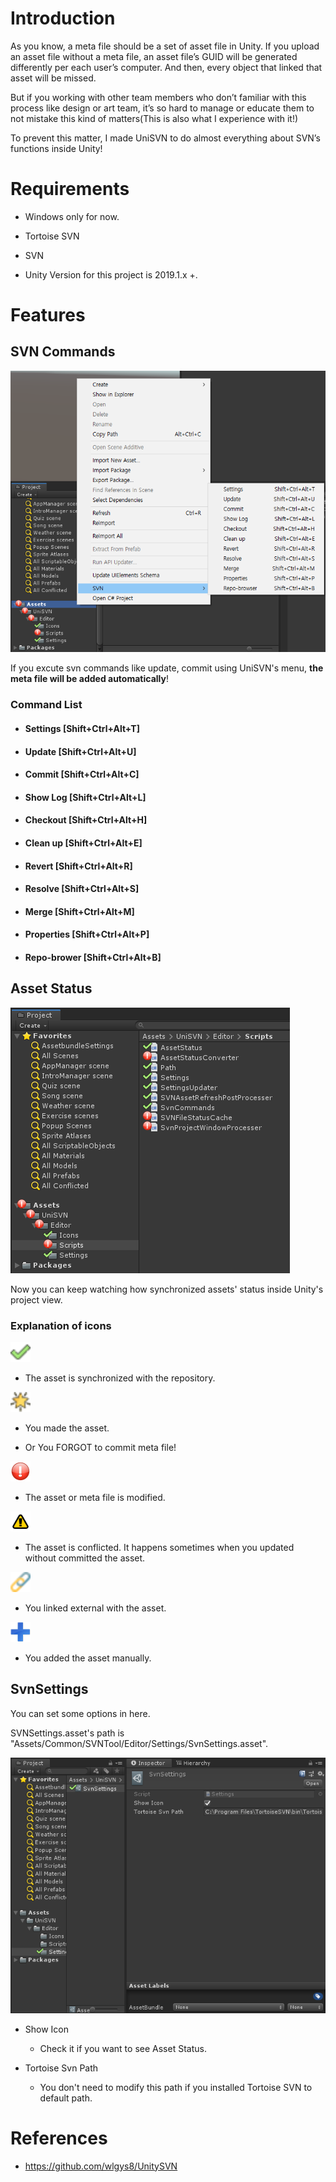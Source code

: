 # Introduction
As you know, a meta file should be a set of asset file in Unity. If you upload an asset file without a meta file, an asset file’s GUID will be generated differently per each user’s computer. And then, every object that linked that asset will be missed.
  
But if you working with other team members who don’t familiar with this process like design or art team, it’s so hard to manage or educate them to not mistake this kind of matters(This is also what I experience with it!)
  
To prevent this matter, I made UniSVN to do almost everything about SVN’s functions inside Unity!

# Requirements

* Windows only for now.

* Tortoise SVN

* SVN

* Unity Version for this project is 2019.1.x +.


# Features

## SVN Commands

![Commands](Images/Commands.png)

If you excute svn commands like update, commit using UniSVN's menu, **the meta file will be added automatically**!

### Command List

* #### Settings	[Shift+Ctrl+Alt+T]

* #### Update		[Shift+Ctrl+Alt+U]

* #### Commit	[Shift+Ctrl+Alt+C]

* #### Show Log	[Shift+Ctrl+Alt+L]

* #### Checkout	[Shift+Ctrl+Alt+H]

* #### Clean up	[Shift+Ctrl+Alt+E]

* #### Revert		[Shift+Ctrl+Alt+R]

* #### Resolve	[Shift+Ctrl+Alt+S]

* #### Merge		[Shift+Ctrl+Alt+M]

* #### Properties	[Shift+Ctrl+Alt+P]

* #### Repo-brower	[Shift+Ctrl+Alt+B]


## Asset Status

![Status](Images/Status.png)

Now you can keep watching how synchronized assets' status inside Unity's project view.

### Explanation of icons

<img src="Assets/UniSVN/Editor/Icons/icon-committed.png" width="32">

* The asset is synchronized with the repository.


<img src="Assets/UniSVN/Editor/Icons/icon-new.png" width="32">

* You made the asset.

* Or You FORGOT to commit meta file!


<img src="Assets/UniSVN/Editor/Icons/icon-modified.png" width="32">

* The asset or meta file is modified.


<img src="Assets/UniSVN/Editor/Icons/icon-conflicted.png" width="32">

* The asset is conflicted. It happens sometimes when you updated without committed the asset.


<img src="Assets/UniSVN/Editor/Icons/icon-external.png" width="32">

* You linked external with the asset.


<img src="Assets/UniSVN/Editor/Icons/icon-added.png" width="32">

* You added the asset manually.


## SvnSettings

You can set some options in here.

SVNSettings.asset's path is "Assets/Common/SVNTool/Editor/Settings/SvnSettings.asset".

![Settings](Images/Settings.png)


* Show Icon

    + Check it if you want to see Asset Status.

* Tortoise Svn Path

    + You don't need to modify this path if you installed Tortoise SVN to default path.


# References

* https://github.com/wlgys8/UnitySVN

